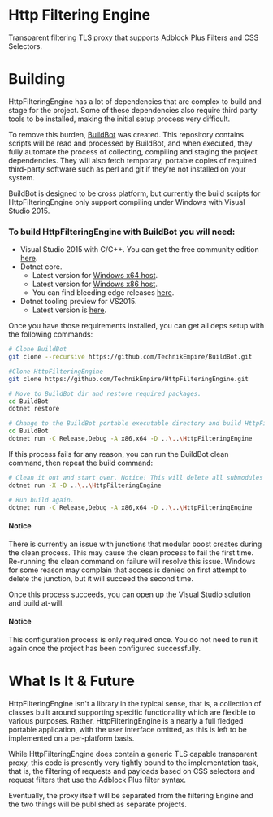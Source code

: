 # Http Filtering Engine
Transparent filtering TLS proxy that supports Adblock Plus Filters and CSS Selectors.

# Building  

HttpFilteringEngine has a lot of dependencies that are complex to build and stage for the project. Some of these dependencies also require third party tools to be installed, making the initial setup process very difficult.

To remove this burden, [BuildBot](https://github.com/TechnikEmpire/BuildBot) was created. This repository contains scripts will be read and processed by BuildBot, and when executed, they fully automate the process of collecting, compiling and staging the project dependencies. They will also fetch temporary, portable copies of required third-party software such as perl and git if they're not installed on your system.

BuildBot is designed to be cross platform, but currently the build scripts for HttpFilteringEngine only support compiling under Windows with Visual Studio 2015.

### To build HttpFilteringEngine with BuildBot you will need:

 - Visual Studio 2015 with C/C++. You can get the free community edition [here](https://www.visualstudio.com/en-us/products/visual-studio-community-vs.aspx).
 - Dotnet core. 
   - Latest version for [Windows x64 host](https://dotnetcli.blob.core.windows.net/dotnet/preview/Installers/Latest/dotnet-win-x64.latest.exe).
   - Latest version for [Windows x86 host](https://dotnetcli.blob.core.windows.net/dotnet/preview/Installers/Latest/dotnet-win-x86.latest.exe).
   - You can find bleeding edge releases [here](https://github.com/dotnet/cli#installers-and-binaries).
  - Dotnet tooling preview for VS2015.
    - Latest version is [here](https://go.microsoft.com/fwlink/?LinkID=827546).

Once you have those requirements installed, you can get all deps setup with the following commands:

```bash
# Clone BuildBot
git clone --recursive https://github.com/TechnikEmpire/BuildBot.git

#Clone HttpFilteringEngine
git clone https://github.com/TechnikEmpire/HttpFilteringEngine.git

# Move to BuildBot dir and restore required packages.
cd BuildBot
dotnet restore

# Change to the BuildBot portable executable directory and build HttpFilteringEngine
cd BuildBot
dotnet run -C Release,Debug -A x86,x64 -D ..\..\HttpFilteringEngine
```

If this process fails for any reason, you can run the BuildBot clean command, then repeat the build command: 

```bash
# Clean it out and start over. Notice! This will delete all submodules and dir changes!
dotnet run -X -D ..\..\HttpFilteringEngine

# Run build again.
dotnet run -C Release,Debug -A x86,x64 -D ..\..\HttpFilteringEngine
```
#### Notice  
There is currently an issue with junctions that modular boost creates during the clean process. This may cause the clean process to fail the first time. Re-running the clean command on failure will resolve this issue. Windows for some reason may complain that access is denied on first attempt to delete the junction, but it will succeed the second time.

Once this process succeeds, you can open up the Visual Studio solution and build at-will. 

#### Notice  
This configuration process is only required once. You do not need to run it again once the project has been configured successfully.

# What Is It & Future  

HttpFilteringEngine isn't a library in the typical sense, that is, a collection of classes built around supporting specific functionality which are flexible to various purposes. Rather, HttpFilteringEngine is a nearly a full fledged portable application, with the user interface omitted, as this is left to be implemented on a per-platform basis. 

While HttpFilteringEngine does contain a generic TLS capable transparent proxy, this code is presently very tightly bound to the implementation task, that is, the filtering of requests and payloads based on CSS selectors and request filters that use the Adblock Plus filter syntax.

Eventually, the proxy itself will be separated from the filtering Engine and the two things will be published as separate projects.
